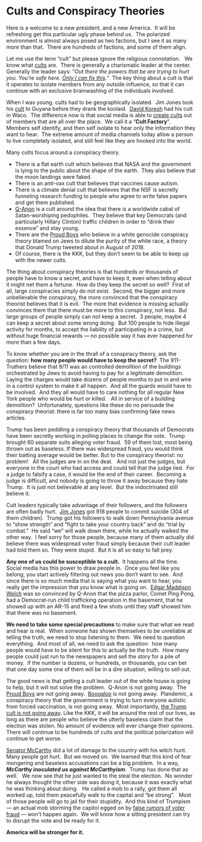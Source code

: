 #  Cults and Conspiracy Theories

Here is a welcome to a new president, and a new America.  It will be refreshing get this particular ugly phase behind us.  The polarized environment is almost always posed as two factions, but I see it as many more than that.  There are hundreds of factions, and some of them align. 

Let me use the term “cult” but please ignore the religious connotation.   We know what [cults](https://bigthink.com/politics-current-affairs/conspiracy-theories-2646021443?rebelltitem=1#rebelltitem1) are.  There is generally a charismatic leader at the center.  Generally the leader says: “_Out there the powers that be are trying to hurt you. You’re safe here._ _[Only I can fix this](https://www.theatlantic.com/politics/archive/2016/07/trump-rnc-speech-alone-fix-it/492557/)._”  The key thing about a cult is that it operates to isolate members from any outside influence, so that it can continue with an exclusive brainwashing of the individuals involved.

When I was young. cults had to be geographically isolated.  Jim Jones took his [cult](https://en.wikipedia.org/wiki/Peoples_Temple) to Guyana before they drank the koolaid.  [David Koresh](https://en.wikipedia.org/wiki/David_Koresh) had his cult in Waco.  The difference now is that social media is able to [create cults](https://www.do-op.com/2019/02/02/social-media-and-the-virtual-cult/) out of members that are all over the place.  We call it a “**Cult Factory**“.   Members self identify, and then self isolate to hear only the information they want to hear.  The extreme amount of media channels today allow a person to live completely isolated, and still feel like they are hooked into the world.

Many cults focus around a conspiracy theory.

*   There is a flat earth cult which believes that NASA and the government is lying to the public about the shape of the earth.  They also believe that the moon landings were faked.
*   There is an anti-vax cult that believes that vaccines cause autism.
*   There is a climate denial cult that believes that the NSF is secretly funneling research funding to people who agree to write false papers and get them published.
*   [Q-Anon](https://en.wikipedia.org/wiki/QAnon) is a cult around the idea that there is a worldwide cabal of Satan-worshiping pedophiles.  They believe that key Democrats (and particularly Hillary Clinton) traffic children in order to “drink their essence” and stay young.
*   There are the [Proud Boys](https://en.wikipedia.org/wiki/Proud_Boys) who believe in a white genocide conspiracy theory blamed on Jews to dilute the purity of the white race, a theory that Donald Trump tweeted about in August of 2018.
*   Of course, there is the KKK, but they don’t seem to be able to keep up with the newer cults.

The thing about conspiracy theories is that hundreds or thousands of people have to know a secret, and have to keep it, even when telling about it might net them a fortune.  How do they keep the secret so well?  First of all, large conspiracies simply do not exist.  Second, the bigger and more unbelievable the conspiracy, the more convinced that the conspiracy theorist believes that it is evil.  The more that evidence is missing actually convinces them that there must be more to this conspiracy, not less.  But large groups of people simply can not keep a secret.  3 people, maybe 4 can keep a secret about some wrong doing.  But 100 people to hide illegal activity for months, to accept the liability of participating in a crime, but without huge financial rewards — no possible way it has ever happened for more than a few days.

To know whether you are in the thrall of a conspiracy theory, ask the question: **how many people would have to keep the secret?**  The 911-Truthers believe that 9/11 was an controlled demolition of the buildings orchestrated by Jews to avoid having to pay for a legitimate demolition.  Laying the charges would take dozens of people months to put in and wire in a control system to make it all happen.  And all the guards would have to be involved.  And they all would have to care nothing for all regular New York people who would be hurt or killed.   All in service of a building demolition?  Unfortunately, questions like these do no persuade the conspiracy theorist: there is far too many bias confirming fake news articles.

Trump has been peddling a conspiracy theory that thousands of Democrats have been secretly working in polling places to change the vote.  Trump brought 60 separate suits alleging voter fraud.  59 of them lost, most being thrown out as baseless. If there was widespread fraud, you would think their batting average would be better. But to the conspiracy theorist: no problem!   All the judges are in on the deal.   And not just the judges, but everyone in the court who had access and could tell that the judge lied.  For a judge to falsify a case, it would be the end of their career.  Becoming a judge is difficult, and nobody is going to throw it away because they hate Trump.  It is just not believable at any level.  But the indoctrinated still believe it.

Cult leaders typically take advantage of their followers, and the followers are often badly hurt.  [Jim Jones](https://en.wikipedia.org/wiki/Jim_Jones) got 918 people to commit suicide (304 of them children).  Trump got his followers to walk down Pennsylvania avenue to “show strength” and “fight to take your country back” and do “trial by combat.”  He said “we” will walk down there, while he actually walked the other way.  I feel sorry for those people, because many of them actually did believe there was widespread voter fraud simply because their cult leader had told them so. They were stupid.  But it is all so easy to fall prey.

**Any one of us could be susceptible to a cult.**  It happens all the time.  Social media has this power to draw people in.  Once you feel like you belong, you start actively filtering out news you don’t want to see.  And since there is so much media that is saying what you want to hear, you really get the impression that you know what is going on.  [Edgar Maddison Welch](https://en.wikipedia.org/wiki/Pizzagate_conspiracy_theory) was so convinced by Q-Anon that the pizza parlor, Comet Ping Pong, had a Democrat-run child trafficking operation in the basement, that he showed up with an AR-15 and fired a few shots until they staff showed him that there was no basement.

**We need to take some special precautions** to make sure that what we read and hear is real.  When someone has shown themselves to be unreliable at telling the truth, we need to stop listening to them.  We need to question everything.  And most of all, we need to ask the question:  how many people would have to be silent for this to actually be the truth.  How many people could just run to the newspapers and sell the story for a pile of money.  If the number is dozens, or hundreds, or thousands, you can bet that one day some one of them will be in a dire situation, willing to sell out.

The good news is that getting a cult leader out of the white house is going to help, but it will not solve the problem.  Q-Anon is not going away.  The [Proud Boys](https://en.wikipedia.org/wiki/Proud_Boys) are not going away.  [Boogaloo](https://en.wikipedia.org/wiki/Boogaloo_movement) is not going away.  Plandemic, a conspiracy theory that the government is trying to turn everyone autistic from forced vaccination, is not going away.  Most importantly, [the Trump cult is not going away](https://www.washingtonpost.com/outlook/joseph-mccarthy-movement-trumpism/2020/12/04/d6e807ee-3460-11eb-b59c-adb7153d10c2_story.html). Like the KKK, it will be around the rest of our lives, as long as there are people who believe the utterly baseless claim that the election was stolen. No amount of evidence will ever change their opinions.  There will continue to be hundreds of cults and the political polarization will continue to get worse.

[Senator McCarthy](https://en.wikipedia.org/wiki/Joseph_McCarthy) did a lot of damage to the country with his witch hunt.  Many people got hurt.  But we moved on.  We learned that this kind of fear mongering and baseless accusations can be a big problem.  In a way, **_McCarthy inoculated us against McCarthyism_**.  Trump has done that as well.   We now see that he just wanted to the steal the election.  No wonder he always thought the other side was doing it, because it was exactly what he was thinking about doing.   He called a mob to a rally, got them all worked up, told them peacefully walk to the capital and “be strong”.   Most of those people will go to jail for their stupidity.  And this kind of Trumpism — an actual mob storming the capitol egged on by [false rumors of voter fraud](https://www.nytimes.com/2020/12/26/us/politics/republicans-voter-fraud.html) — won’t happen again.  We will know how a sitting president can try to disrupt the vote and be ready for it.

**America will be stronger for it.**